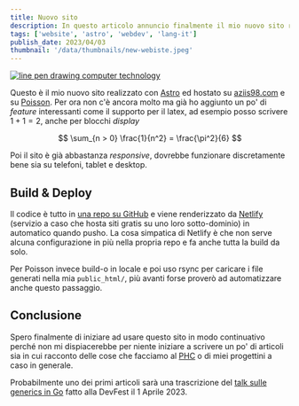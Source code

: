 ```yaml
---
title: Nuovo sito
description: In questo articolo annuncio finalmente il mio nuovo sito realizzato con Astro e spiego un po' come funziona
tags: ['website', 'astro', 'webdev', 'lang-it']
publish_date: 2023/04/03
thumbnail: '/data/thumbnails/new-webiste.jpeg'
---
```


<a href="https://www.bing.com/images/create/line-pen-drawing2c-website2c-technology2c-sketchy/64407b59abf94b7fbdc17698e824e972?id=IlLdJwC21YIdf8CaKzGQGQ%3d%3d&view=detailv2&idpp=genimg">
    <img src="../../data/thumbnails/new-webiste.jpeg" alt="line pen drawing computer technology">
</a>

Questo è il mio nuovo sito realizzato con [Astro](https://astro.build/) ed hostato su [aziis98.com](https://aziis98.com) e su [Poisson](https://poisson.phc.dm.unipi.it/~delucreziis). Per ora non c'è ancora molto ma già ho aggiunto un po' di _feature_ interessanti come il supporto per il latex, ad esempio posso scrivere $1 + 1 = 2$, anche per blocchi _display_

$$
\sum_{n > 0} \frac{1}{n^2} = \frac{\pi^2}{6}
$$

Poi il sito è già abbastanza _responsive_, dovrebbe funzionare discretamente bene sia su telefoni, tablet e desktop.

## Build & Deploy

Il codice è tutto in [una repo su GitHub](https://github.com/aziis98/website-2023) e viene renderizzato da [Netlify](https://netlify.com/) (servizio a caso che hosta siti gratis su uno loro sotto-dominio) in automatico quando pusho. La cosa simpatica di Netlify è che non serve alcuna configurazione in più nella propria repo e fa anche tutta la build da solo.

Per Poisson invece build-o in locale e poi uso rsync per caricare i file generati nella mia `public_html/`, più avanti forse proverò ad automatizzare anche questo passaggio.

## Conclusione

Spero finalmente di iniziare ad usare questo sito in modo continuativo perché non mi dispiacerebbe per niente iniziare a scrivere un po' di articoli sia in cui racconto delle cose che facciamo al [PHC](https://poisson.phc.dm.unipi.it) o di miei progettini a caso in generale.

Probabilmente uno dei primi articoli sarà una trascrizione del [talk sulle generics in Go](https://github.com/aziis98/talk-intro-go-generics) fatto alla DevFest il 1 Aprile 2023.
